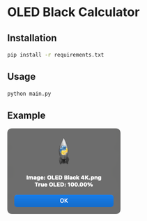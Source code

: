 # OLED Black Calculator

## Installation

```bash
pip install -r requirements.txt
```

## Usage

```bash
python main.py
```

## Example

![](screenshot.png)